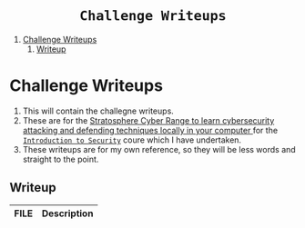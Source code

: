 <h1 align="center"><code> Challenge Writeups </code></h1>

1. [Challenge Writeups](#challenge-writeups)
   1. [Writeup](#writeup)

# Challenge Writeups

1. This will contain the challegne writeups. 
2. These are for the [Stratosphere Cyber Range to learn cybersecurity attacking and defending techniques locally in your computer ](https://cybersecurity.bsy.fel.cvut.cz/) for the [`Introduction to Security`](https://cybersecurity.bsy.fel.cvut.cz/) coure which I have undertaken. 
3. These writeups are for my own reference, so they will be less words and straight to the point.

## Writeup 

FILE | Description
--- | ---
